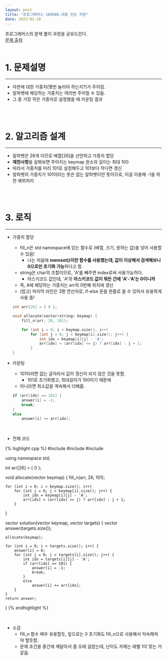 ```yaml
---
layout: post
title: "프로그래머스 160586.대충 만든 자판"
date: 2023-03-28
---
```



프로그래머스의 문제 풀이 과정을 공유드린다. <br/>
[문제 출처](https://school.programmers.co.kr/learn/courses/30/lessons/160586) <br/><br/>

# 1. 문제설명
<hr>

- 자판에 대한 가중치(몇번 눌러야 하는지?)가 주어짐.
- 알파벳에 해당하는 가중치는 여러번 주어질 수 있음.
- 그 중 가장 작은 가중치로 설정했을 때 카운팅 결과

<br/><br/>

# 2. 알고리즘 설계
<hr>

- 알파벳은 26개 이므로 배열[26]을 선언하고 가중치 할당
- **제한사항**을 살펴보면 주어지는 keymap 원소의 길이는 최대 100
- 따라서 가중치를 미리 101로 설정해두고 101보다 작다면 갱신
- 알파벳의 가중치가 101이라는 뜻은 없는 알파벳이란 뜻이므로, 이걸 이용해 -1을 위한 예외처리

<br/><br/>

# 3. 로직
<hr>

- 가중치 할당
  - fill_n은 std namespace에 있는 함수로 (배열, 크기, 원하는 값)을 넣어 사용할 수 있음!
    - 나는 처음에 **memset()이란 함수를 사용했는데, 값이 이상해서 검색해보니 0으로만 초기화 가능**하다고 함.
  - string은 char의 조합이므로, 'A'를 빼주면 index로써 사용가능하다.
    - 아스키코드 값인데, 'A'의 **아스키코드 값이 뭐든 간에 'A'-'A'는 0이니까**
  - 즉, A에 해당하는 가중치는 arr의 0번째 위치에 갱신
  - (참고) 마지막 라인은 3항 연산자로, if-else 문을 한줄로 쓸 수 있어서 유용하게 사용 중!

  ```cpp
  int arr[26] = { 0 };

  void allocate(vector<string> keymap) {
      fill_n(arr, 26, 101);

      for (int i = 0; i < keymap.size(); i++)
          for (int j = 0; j < keymap[i].size(); j++) {
              int idx = keymap[i][j] - 'A';
              arr[idx] = (arr[idx] <= j) ? arr[idx] : j + 1;
          }
  }
  ```

- 카운팅
  - 101이라면 없는 글자라서 값이 갱신이 되지 않은 것을 뜻함.
    - 101로 초기화했고, 최대길이가 100이기 때문에
  - 아니라면 최소값을 계속해서 더해줌.
 
  ```cpp
  if (arr[idx] == 101) {
      answer[i] = -1;
      break;
  }
  else
      answer[i] += arr[idx];
  ```

<br/>

- 전체 코드

{% highlight cpp %}
#include <iostream>
#include <string>
#include <vector>

using namespace std;

int arr[26] = { 0 };

void allocate(vector<string> keymap) {
    fill_n(arr, 26, 101);

    for (int i = 0; i < keymap.size(); i++)
        for (int j = 0; j < keymap[i].size(); j++) {
            int idx = keymap[i][j] - 'A';
            arr[idx] = (arr[idx] <= j) ? arr[idx] : j + 1;
        }
}

vector<int> solution(vector<string> keymap, vector<string> targets) {
    vector<int> answer(targets.size());

    allocate(keymap);

    for (int i = 0; i < targets.size(); i++) {
        answer[i] = 0;
        for (int j = 0; j < targets[i].size(); j++) {
            int idx = targets[i][j] - 'A';
            if (arr[idx] == 101) {
                answer[i] = -1;
                break;
            }
            else
                answer[i] += arr[idx];
        }
    }
    return answer;
}
{% endhighlight %}

<br/>


- 소감
  - fill_n 함수 매우 유용할듯, 앞으로는 0 초기화도 fill_n으로 사용해서 익숙해져야 할듯함.
  - 문제 조건을 중간에 깨달아서 좀 오래 걸렸는데, 난이도 자체는 레벨 1이 맞는 거 같음.